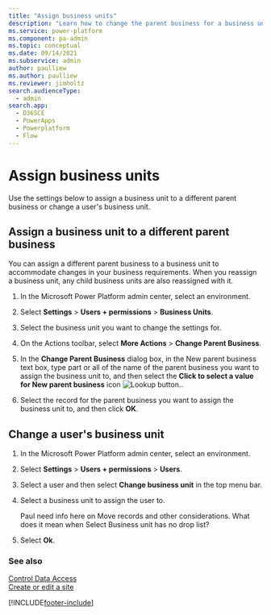 ```yaml
---
title: "Assign business units"
description: "Learn how to change the parent business for a business unit and its child business units or change a user's business unit."
ms.service: power-platform
ms.component: pa-admin
ms.topic: conceptual
ms.date: 09/14/2021
ms.subservice: admin
author: paulliew
ms.author: paulliew
ms.reviewer: jimholtz
search.audienceType: 
  - admin
search.app:
  - D365CE
  - PowerApps
  - Powerplatform
  - Flow
---
```

# Assign business units

Use the settings below to assign a business unit to a different parent business or change a user's business unit.

## Assign a business unit to a different parent business

You can assign a different parent business to a business unit to accommodate changes in your business requirements. When you reassign a business unit, any child business units are also reassigned with it.  
  
1. In the Microsoft Power Platform admin center, select an environment. 

2. Select **Settings** > **Users + permissions** > **Business Units**.  
  
3. Select the business unit you want to change the settings for.  
  
4. On the Actions toolbar, select **More Actions** > **Change Parent Business**.  
  
5. In the **Change Parent Business** dialog box, in the New parent business text box, type part or all of the name of the parent business you want to assign the business unit to, and then select the **Click to select a value for New parent business** icon  ![Lookup button.](media/lookup-4.png "Lookup button").
  
6. Select the record for the parent business you want to assign the business unit to, and then click **OK**.  
  
## Change a user's business unit

1. In the Microsoft Power Platform admin center, select an environment. 

2. Select **Settings** > **Users + permissions** > **Users**.  

3. Select a user and then select **Change business unit** in the top menu bar.

4. Select a business unit to assign the user to. 

   Paul need info here on Move records and other considerations. What does it mean when Select Business unit has no drop list?

5. Select **Ok**.


### See also  
 [Control Data Access](../admin/security-roles-privileges.md)   
 [Create or edit a site](../admin/create-edit-site.md)


[!INCLUDE[footer-include](../includes/footer-banner.md)]
